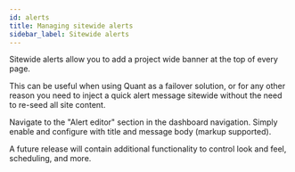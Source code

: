```yaml
---
id: alerts
title: Managing sitewide alerts
sidebar_label: Sitewide alerts
---
```


Sitewide alerts allow you to add a project wide banner at the top of every page.

This can be useful when using Quant as a failover solution, or for any other reason you need to inject a quick alert message sitewide without the need to re-seed all site content.

Navigate to the "Alert editor" section in the dashboard navigation. Simply enable and configure with title and message body (markup supported).

A future release will contain additional functionality to control look and feel, scheduling, and more.
